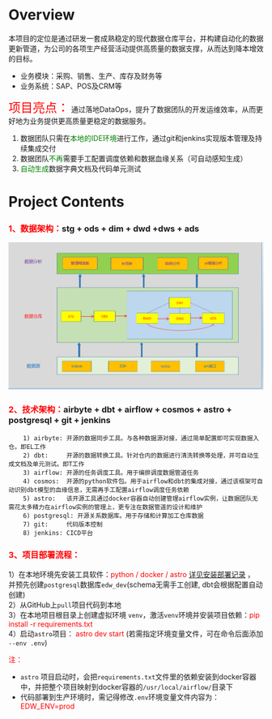Overview
========

本项目的定位是通过研发一套成熟稳定的现代数据仓库平台，并构建自动化的数据更新管道，为公司的各项生产经营活动提供高质量的数据支撑，从而达到降本增效的目标。

+ 业务模块：采购、销售、生产、库存及财务等
+ 业务系统：SAP、POS及CRM等

<font color=red size=5>项目亮点：</font> 
通过落地DataOps，提升了数据团队的开发运维效率，从而更好地为业务提供更高质量更稳定的数据服务。
1) 数据团队只需在<font color=green>本地的IDE环境</font>进行工作，通过git和jenkins实现版本管理及持续集成交付
2) 数据团队<font color=green>不再</font>需要手工配置调度依赖和数据血缘关系（可自动感知生成）
3) <font color=green>自动生成</font>数据字典文档及代码单元测试

Project Contents
================

### <font color=red>1、数据架构：</font>stg + ods + dim + dwd +dws + ads

![img.png](res/img1.png)

### <font color=red>2、技术架构：</font>airbyte + dbt + airflow + cosmos + astro + postgresql + git + jenkins 

        1) airbyte: 开源的数据同步工具。与各种数据源对接，通过简单配置即可实现数据入仓。即EL工作
        2) dbt:     开源的数据转换工具。针对仓内的数据进行清洗转换等处理，并可自动生成文档及单元测试。即T工作
        3) airflow: 开源的任务调度工具。用于编排调度数据管道任务
        4) cosmos:  开源的python软件包。用于airflow和dbt的集成对接，通过该框架可自动识别dbt模型的血缘信息，无需再手工配置airflow调度任务依赖
        5) astro:   该开源工具通过docker容器自动创建管理airflow实例，让数据团队无需花太多精力在airflow实例的管理上，更专注在数据管道的设计和维护
        6) postgresql: 开源关系数据库。用于存储和计算加工仓库数据
        7) git:     代码版本控制
        8) jenkins: CICD平台
        

### <font color=red>3、项目部署流程：</font>     

1）在本地环境先安装工具软件：<font color=red>python / docker / astro</font>    [详见安装部署记录](./安装部署记录.md)  ， 并预先创建`postgresql`数据库`edw_dev`(schema无需手工创建, dbt会根据配置自动创建)  
2）从GitHub上`pull`项目代码到本地  
3）在本地项目根目录上创建虚拟环境 `venv`，激活`venv`环境并安装项目依赖：<font color=red>pip install -r requirements.txt</font>    
4）启动`astro`项目： <font color=red>astro dev start</font>  (若需指定环境变量文件，可在命令后面添加 `--env .env`)  

<font color=red>注：</font> 
+ `astro` 项目启动时，会把`requirements.txt`文件里的依赖安装到docker容器中，并把整个项目映射到docker容器的`/usr/local/airflow/`目录下
+ 代码部署到生产环境时，需记得修改`.env`环境变量文件内容为：<font color=red>EDW_ENV=prod</font>
